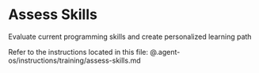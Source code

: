 # Assess Skills

Evaluate current programming skills and create personalized learning path

Refer to the instructions located in this file:
@.agent-os/instructions/training/assess-skills.md